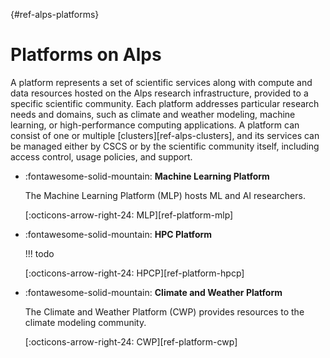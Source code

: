 [](){#ref-alps-platforms}
# Platforms on Alps

A platform represents a set of scientific services along with compute and data resources hosted on the Alps research infrastructure, provided to a specific scientific community.
Each platform addresses particular research needs and domains, such as climate and weather modeling, machine learning, or high-performance computing applications.
A platform can consist of one or multiple [clusters][ref-alps-clusters], and its services can be managed either by CSCS or by the scientific community itself, including access control, usage policies, and support.

<div class="grid cards" markdown>

-   :fontawesome-solid-mountain: __Machine Learning Platform__

    The Machine Learning Platform (MLP) hosts ML and AI researchers.

    [:octicons-arrow-right-24: MLP][ref-platform-mlp]

-   :fontawesome-solid-mountain: __HPC Platform__

    !!! todo

    [:octicons-arrow-right-24: HPCP][ref-platform-hpcp]

-   :fontawesome-solid-mountain: __Climate and Weather Platform__

    The Climate and Weather Platform (CWP) provides resources to the climate modeling community.

    [:octicons-arrow-right-24: CWP][ref-platform-cwp]

</div>
